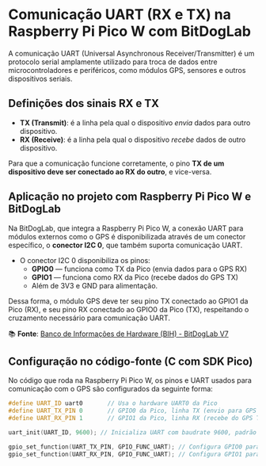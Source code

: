 # Comunicação UART (RX e TX) na Raspberry Pi Pico W com BitDogLab

A comunicação UART (Universal Asynchronous Receiver/Transmitter) é um protocolo serial amplamente utilizado para troca de dados entre microcontroladores e periféricos, como módulos GPS, sensores e outros dispositivos seriais.

## Definições dos sinais RX e TX

- **TX (Transmit)**: é a linha pela qual o dispositivo *envia* dados para outro dispositivo.
- **RX (Receive)**: é a linha pela qual o dispositivo *recebe* dados de outro dispositivo.

Para que a comunicação funcione corretamente, o pino **TX de um dispositivo deve ser conectado ao RX do outro**, e vice-versa.

## Aplicação no projeto com Raspberry Pi Pico W e BitDogLab

Na BitDogLab, que integra a Raspberry Pi Pico W, a conexão UART para módulos externos como o GPS é disponibilizada através de um conector específico, o **conector I2C 0**, que também suporta comunicação UART.

- O conector I2C 0 disponibiliza os pinos:
  - **GPIO0** — funciona como TX da Pico (envia dados para o GPS RX)
  - **GPIO1** — funciona como RX da Pico (recebe dados do GPS TX)
  - Além de 3V3 e GND para alimentação.

Dessa forma, o módulo GPS deve ter seu pino TX conectado ao GPIO1 da Pico (RX), e seu pino RX conectado ao GPIO0 da Pico (TX), respeitando o cruzamento necessário para comunicação UART.

📚 **Fonte**: [Banco de Informações de Hardware (BIH) - BitDogLab V7](https://docs.google.com/document/d/13-68OqiU7ISE8U2KPRUXT2ISeBl3WPhXjGDFH52eWlU/edit?usp=sharing)

## Configuração no código-fonte (C com SDK Pico)

No código que roda na Raspberry Pi Pico W, os pinos e UART usados para comunicação com o GPS são configurados da seguinte forma:

```c
#define UART_ID uart0       // Usa o hardware UART0 da Pico
#define UART_TX_PIN 0       // GPIO0 da Pico, linha TX (envio para GPS RX)
#define UART_RX_PIN 1       // GPIO1 da Pico, linha RX (recebe do GPS TX)

uart_init(UART_ID, 9600); // Inicializa UART com baudrate 9600, padrão para GPS

gpio_set_function(UART_TX_PIN, GPIO_FUNC_UART); // Configura GPIO0 para função UART TX
gpio_set_function(UART_RX_PIN, GPIO_FUNC_UART); // Configura GPIO1 para função UART RX
